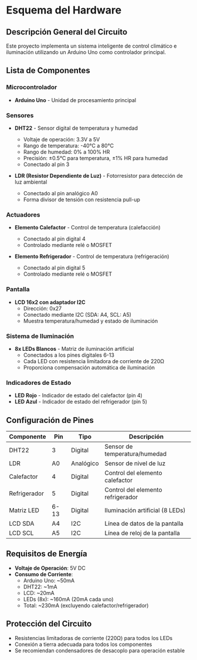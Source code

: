 # Esquema del Hardware

## Descripción General del Circuito

Este proyecto implementa un sistema inteligente de control climático e iluminación utilizando un Arduino Uno como controlador principal.

## Lista de Componentes

### Microcontrolador
- **Arduino Uno** - Unidad de procesamiento principal

### Sensores
- **DHT22** - Sensor digital de temperatura y humedad
  - Voltaje de operación: 3.3V a 5V
  - Rango de temperatura: -40°C a 80°C
  - Rango de humedad: 0% a 100% HR
  - Precisión: ±0.5°C para temperatura, ±1% HR para humedad
  - Conectado al pin 3

- **LDR (Resistor Dependiente de Luz)** - Fotorresistor para detección de luz ambiental
  - Conectado al pin analógico A0
  - Forma divisor de tensión con resistencia pull-up

### Actuadores
- **Elemento Calefactor** - Control de temperatura (calefacción)
  - Conectado al pin digital 4
  - Controlado mediante relé o MOSFET

- **Elemento Refrigerador** - Control de temperatura (refrigeración)
  - Conectado al pin digital 5
  - Controlado mediante relé o MOSFET

### Pantalla
- **LCD 16x2 con adaptador I2C**
  - Dirección: 0x27
  - Conectado mediante I2C (SDA: A4, SCL: A5)
  - Muestra temperatura/humedad y estado de iluminación

### Sistema de Iluminación
- **8x LEDs Blancos** - Matriz de iluminación artificial
  - Conectados a los pines digitales 6-13
  - Cada LED con resistencia limitadora de corriente de 220Ω
  - Proporciona compensación automática de iluminación

### Indicadores de Estado
- **LED Rojo** - Indicador de estado del calefactor (pin 4)
- **LED Azul** - Indicador de estado del refrigerador (pin 5)

## Configuración de Pines

| Componente | Pin | Tipo | Descripción |
|-----------|-----|------|-------------|
| DHT22 | 3 | Digital | Sensor de temperatura/humedad |
| LDR | A0 | Analógico | Sensor de nivel de luz |
| Calefactor | 4 | Digital | Control del elemento calefactor |
| Refrigerador | 5 | Digital | Control del elemento refrigerador |
| Matriz LED | 6-13 | Digital | Iluminación artificial (8 LEDs) |
| LCD SDA | A4 | I2C | Línea de datos de la pantalla |
| LCD SCL | A5 | I2C | Línea de reloj de la pantalla |

## Requisitos de Energía

- **Voltaje de Operación**: 5V DC
- **Consumo de Corriente**: 
  - Arduino Uno: ~50mA
  - DHT22: ~1mA
  - LCD: ~20mA
  - LEDs (8x): ~160mA (20mA cada uno)
  - Total: ~230mA (excluyendo calefactor/refrigerador)

## Protección del Circuito

- Resistencias limitadoras de corriente (220Ω) para todos los LEDs
- Conexión a tierra adecuada para todos los componentes
- Se recomiendan condensadores de desacoplo para operación estable 